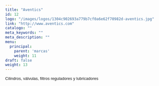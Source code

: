 ```yaml
---
title: "Aventics"
id: 12
logo: "/images/logos/1304c902693a779b7cf0a6e62f70982d-aventics.jpg"
link: "http://www.aventics.com"
catalogo: ""
meta_keywords: ""
meta_description: ""
menu:
  principal:
    parent: 'marcas'
    weight: 11
draft: false
weight: 13
---
```

<p><span style="font-size: 13px; font-family: arial,sans,sans-serif;" data-sheets-value="[null,2,&quot;Cilindros, valvulas y filtros reguladores y lubricadores&quot;]" data-sheets-userformat="[null,null,513,[null,0],null,null,null,null,null,null,null,null,0]">Cilindros, válvulas, filtros reguladores y lubricadores</span></p>
